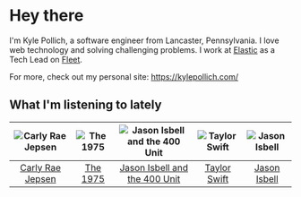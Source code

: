 # Hey there


I'm Kyle Pollich, a software engineer from Lancaster, Pennsylvania. I love web technology and solving challenging problems.
I work at [Elastic](https://www.elastic.co/) as a Tech Lead on [Fleet](https://www.elastic.co/guide/en/fleet/current/fleet-overview.html).

For more, check out my personal site: https://kylepollich.com/

## What I'm listening to lately

<!-- begin artists -->
  |![Carly Rae Jepsen](https://i.scdn.co/image/ab6761610000f1788272bf414106646e0e4a89f3)|![The 1975](https://i.scdn.co/image/ab6761610000f17889348336354096fd4e36ca73)|![Jason Isbell and the 400 Unit](https://i.scdn.co/image/ab6761610000f178f3ee3b123b3fdcd415559e5a)|![Taylor Swift](https://i.scdn.co/image/ab6761610000f1786a224073987b930f99adc706)|![Jason Isbell](https://i.scdn.co/image/ab6761610000f1784d03c4e0dacde5c1702c7c2f)|
  |:---:|:---:|:---:|:---:|:---:|
  |[Carly Rae Jepsen](https://open.spotify.com/artist/6sFIWsNpZYqfjUpaCgueju)|[The 1975](https://open.spotify.com/artist/3mIj9lX2MWuHmhNCA7LSCW)|[Jason Isbell and the 400 Unit](https://open.spotify.com/artist/3Lg3FGwBxOGuefqekQzRUf)|[Taylor Swift](https://open.spotify.com/artist/06HL4z0CvFAxyc27GXpf02)|[Jason Isbell](https://open.spotify.com/artist/3Q8wgwyVVv0z4UEh1HB0KY)|
<!-- end artists -->
